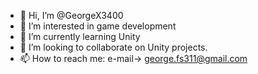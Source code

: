 - 👋 Hi, I’m @GeorgeX3400
- 👀 I’m interested in game development
- 🌱 I’m currently learning Unity
- 💞️ I’m looking to collaborate on Unity projects.
- 📫 How to reach me: e-mail-> george.fs311@gmail.com

<!---
GeorgeX3400/GeorgeX3400 is a ✨ special ✨ repository because its `README.md` (this file) appears on your GitHub profile.
You can click the Preview link to take a look at your changes.
--->
